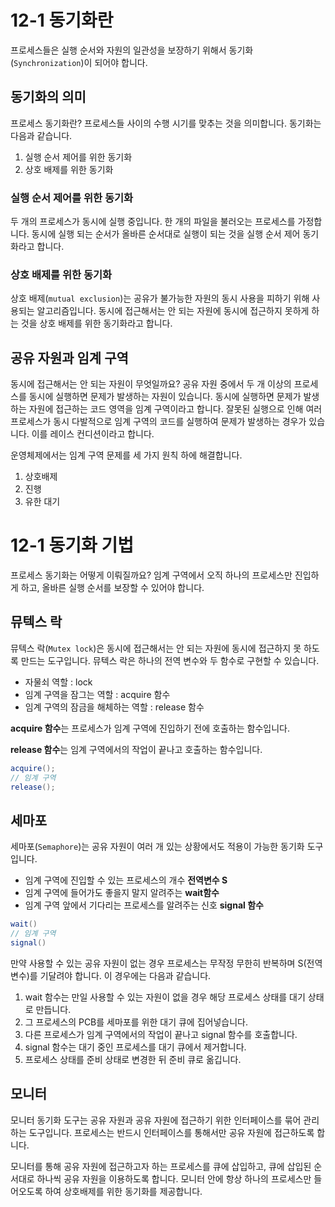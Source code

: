 # 12-1 동기화란

프로세스들은 실행 순서와 자원의 일관성을 보장하기 위해서 동기화(`Synchronization`)이 되어야 합니다.

## 동기화의 의미
프로세스 동기화란?
프로세스들 사이의 수행 시기를 맞추는 것을 의미합니다.
동기화는 다음과 같습니다.
1. 실행 순서 제어를 위한 동기화
2. 상호 배제를 위한 동기화

### 실행 순서 제어를 위한 동기화

두 개의 프로세스가 동시에 실행 중입니다. 한 개의 파일을 불러오는 프로세스를 가정합니다. 동시에 실행 되는 순서가 올바른 순서대로 실행이 되는 것을 실행 순서 제어 동기화라고 합니다.

### 상호 배제를 위한 동기화
상호 배제(`mutual exclusion`)는 공유가 불가능한 자원의 동시 사용을 피하기 위해 사용되는 알고리즘입니다.
동시에 접근해서는 안 되는 자원에 동시에 접근하지 못하게 하는 것을 상호 배제를 위한 동기화라고 합니다.


## 공유 자원과 임계 구역
동시에 접근해서는 안 되는 자원이 무엇일까요?
공유 자원 중에서 두 개 이상의 프로세스를 동시에 실행하면 문제가 발생하는 자원이 있습니다.
동시에 실행하면 문제가 발생하는 자원에 접근하는 코드 영역을 임계 구역이라고 합니다.
잘못된 실행으로 인해 여러 프로세스가 동시 다발적으로 임계 구역의 코드를 실행하여 문제가 발생하는 경우가 있습니다. 이를 레이스 컨디션이라고 합니다.

운영체제에서는 임계 구역 문제를 세 가지 원칙 하에 해결합니다.
1. 상호배제
2. 진행
3. 유한 대기

# 12-1 동기화 기법
프로세스 동기화는 어떻게 이뤄질까요? 임계 구역에서 오직 하나의 프로세스만 진입하게 하고, 올바른 실행 순서를 보장할 수 있어야 합니다.

## 뮤텍스 락
뮤텍스 락(`Mutex lock`)은 동시에 접근해서는 안 되는 자원에 동시에 접근하지 못 하도록 만드는 도구입니다.
뮤텍스 락은 하나의 전역 변수와 두 함수로 구현할 수 있습니다.

- 자물쇠 역할 : lock
- 임계 구역을 잠그는 역할 : acquire 함수
- 임계 구역의 잠금을 해체하는 역할 : release 함수

**acquire 함수**는 프로세스가 임계 구역에 진입하기 전에 호출하는 함수입니다.

**release 함수**는 임계 구역에서의 작업이 끝나고 호출하는 함수입니다.

```java
acquire();
// 임계 구역
release();
```

## 세마포
세마포(`Semaphore`)는 공유 자원이 여러 개 있는 상황에서도 적용이 가능한 동기화 도구입니다.

- 임계 구역에 진입할 수 있는 프로세스의 개수 **전역변수 S**
- 임계 구역에 들어가도 좋을지 말지 알려주는 **wait함수**
- 임계 구역 앞에서 기다리는 프로세스를 알려주는 신호 **signal 함수**
```java
wait()
// 임계 구역
signal()
```

만약 사용할 수 있는 공유 자원이 없는 경우 프로세스는 무작정 무한히 반복하며 S(전역 변수)를 기달려야 합니다.
이 경우에는 다음과 같습니다.
1. wait 함수는 만일 사용할 수 있는 자원이 없을 경우 해당 프로세스 상태를 대기 상태로 만듭니다.
2. 그 프로세스의 PCB를 세마포를 위한 대기 큐에 집어넣습니다.
3. 다른 프로세스가 임계 구역에서의 작업이 끝나고 signal 함수를 호출합니다.
4. signal 함수는 대기 중인 프로세스를 대기 큐에서 제거합니다. 
5. 프로세스 상태를 준비 상태로 변경한 뒤 준비 큐로 옮깁니다.

## 모니터
모니터 동기화 도구는 공유 자원과 공유 자원에 접근하기 위한 인터페이스를 묶어 관리하는 도구입니다.
프로세스는 반드시 인터페이스를 통해서만 공유 자원에 접근하도록 합니다.

모니터를 통해 공유 자원에 접근하고자 하는 프로세스를 큐에 삽입하고, 큐에 삽입된 순서대로 하나씩 공유 자원을 이용하도록 합니다. 모니터 안에 항상 하나의 프로세스만 들어오도록 하여 상호배제를 위한 동기화를 제공합니다.

